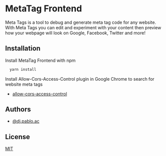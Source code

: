 
# MetaTag Frontend

Meta Tags is a tool to debug and generate meta tag code for any website. With Meta Tags you can edit and experiment with your content then preview how your webpage will look on Google, Facebook, Twitter and more!

## Installation

Install MetaTag Frontend with npm

```bash
  yarn install
```

Install Allow-Cors-Access-Control plugin in Google Chrome to search for website meta tags 

- [allow-cors-access-control](https://chrome.google.com/webstore/detail/allow-cors-access-control/lhobafahddgcelffkeicbaginigeejlf)

## Authors

- [@dj.pablo.ac](https://gitlab.com/dj.pablo.ac)


## License

[MIT](https://choosealicense.com/licenses/mit/)

